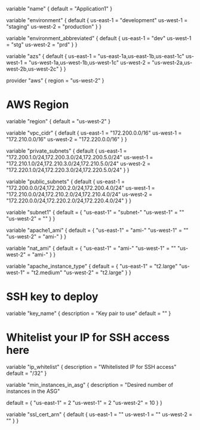 variable "name" {
  default = "Application1"
}

variable "environment" {
  default {
    us-east-1 = "development"
    us-west-1 = "staging"
    us-west-2 = "production"
  }
}

variable "environment_abbreviated" {
  default {
    us-east-1 = "dev"
    us-west-1 = "stg"
    us-west-2 = "prd"
  }
}

variable "azs" {
  default {
    us-east-1 = "us-east-1a,us-east-1b,us-east-1c"
    us-west-1 = "us-west-1a,us-west-1b,us-west-1c"
    us-west-2 = "us-west-2a,us-west-2b,us-west-2c"
  }
}

provider "aws" {
  region = "us-west-2"
}

# AWS Region
variable "region" {
  default = "us-west-2"
}

variable "vpc_cidr" {
  default {
    us-east-1 = "172.200.0.0/16"
    us-west-1 = "172.210.0.0/16"
    us-west-2 = "172.220.0.0/16"
  }
}

variable "private_subnets" {
  default {
    us-east-1 = "172.200.1.0/24,172.200.3.0/24,172.200.5.0/24"
    us-west-1 = "172.210.1.0/24,172.210.3.0/24,172.210.5.0/24"
    us-west-2 = "172.220.1.0/24,172.220.3.0/24,172.220.5.0/24"
  }
}

variable "public_subnets" {
  default {
    us-east-1 = "172.200.0.0/24,172.200.2.0/24,172.200.4.0/24"
    us-west-1 = "172.210.0.0/24,172.210.2.0/24,172.210.4.0/24"
    us-west-2 = "172.220.0.0/24,172.220.2.0/24,172.220.4.0/24"
  }
}

variable "subnet1" {
  default = {
    "us-east-1" = "subnet-<id>"
    "us-west-1" = ""
    "us-west-2" = ""
  }
}

variable "apache1_ami" {
  default = {
    "us-east-1" = "ami-<id>"
    "us-west-1" = ""
    "us-west-2" = "ami-<id>"
  }
}

variable "nat_ami" {
  default = {
    "us-east-1" = "ami-<id>"
    "us-west-1" = ""
    "us-west-2" = "ami-<id>"
  }
}

variable "apache_instance_type" {
  default = {
    "us-east-1" = "t2.large"
    "us-west-1" = "t2.medium"
    "us-west-2" = "t2.large"
  }
}

# SSH key to deploy
variable "key_name" {
  description = "Key pair to use"
  default     = "<key-name>"
}

# Whitelist your IP for SSH access here
variable "ip_whitelist" {
  description = "Whitelisted IP for SSH access"
  default     = "<some-ip>/32"
}

variable "min_instances_in_asg" {
  description = "Desired number of instances in the ASG"

  default = {
    "us-east-1" = 2
    "us-west-1" = 2
    "us-west-2" = 10
  }
}

variable "ssl_cert_arn" {
  default {
    us-east-1 = "<ssl-arn>"
    us-west-1 = ""
    us-west-2 = "<ssl-arn>"
  }
}

